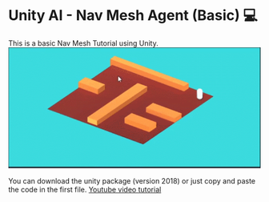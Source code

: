 # Unity AI - Nav Mesh Agent (Basic) :computer:

This is a basic Nav Mesh Tutorial using Unity. 
![Alt Text](https://github.com/Nj747/NavMesh-Unity/blob/master/pointClick.gif)

You can download the unity package (version 2018) or just copy and paste the code in the first file.
[Youtube video tutorial](https://www.youtube.com/watch?v=Vn_JQgOWk-U)
